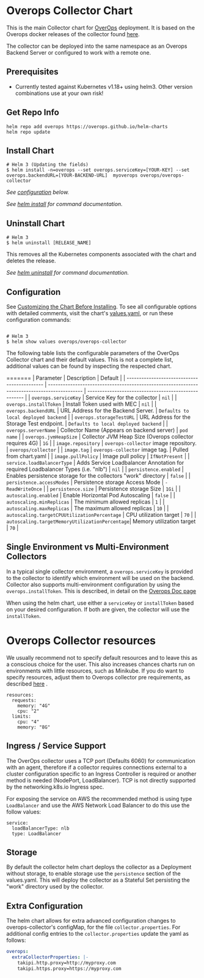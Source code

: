 # Overops Collector Chart
This is the main Collector chart for [OverOps](https://www.overops.com/) deployment. It is based on the Overops docker releases of the collector found [here](https://hub.docker.com/r/overops/collector). 

The collector can be deployed into the same namespace as an Overops Backend Server or configured to work with a remote one.

## Prerequisites

* Currently tested against Kubernetes v1.18+ using helm3. Other version combinations use at your own risk!

## Get Repo Info
```
helm repo add overops https://overops.github.io/helm-charts
helm repo update
```

## Install Chart
```console
# Helm 3 (Updating the fields)
$ helm install -n=overops --set overops.serviceKey=[YOUR-KEY] --set overops.backendURL=[YOUR-BACKEND-URL]  myoverops overops/overops-collector
```

_See [configuration](#configuration) below._

_See [helm install](https://helm.sh/docs/helm/helm_install/) for command documentation._


## Uninstall Chart

```console
# Helm 3
$ helm uninstall [RELEASE_NAME]
```

This removes all the Kubernetes components associated with the chart and deletes the release.

_See [helm uninstall](https://helm.sh/docs/helm/helm_uninstall/) for command documentation._

## Configuration

See [Customizing the Chart Before Installing](https://helm.sh/docs/intro/using_helm/#customizing-the-chart-before-installing). To see all configurable options with detailed comments, visit the chart's [values.yaml](./values.yaml), or run these configuration commands:

```console

# Helm 3
$ helm show values overops/overops-collector
```

The following table lists the configurable parameters of the OverOps Collector chart and their default values. This is not a complete list, additional values can be found by inspecting the respected chart.

=======
| Parameter                                      | Description                                                                                  | Default                                              |
| --------------------------------------------   | -------------------------------------------------------------------------------------------- | ---------------------------------------------------- |
| `overops.serviceKey`                           | Service Key for the collector                                                                | `nil`                                                |
| `overops.installToken`                         | Install Token used with MEC                                                                  | `nil`                                                |
| `overops.backendURL`                           | URL Address for the Backend Server.                                                          | `Defaults to local deployed backend`                 |
| `overops.storageTestURL`                       | URL Address for the Storage Test endpoint.                                                   | `Defaults to local deployed backend`                 |
| `overops.serverName`                           | Collector Name (Appears on backend server)                                                   | `pod name`                                           |
| `overops.jvmHeapSize`                          | Collector JVM Heap Size (Overops collector requires 4G)                                      | `1G`		                                             |
| `image.repository`                             | `overops-collector` image repository.                                                        | `overops/collector`                                  |
| `image.tag`                                    | `overops-collector` image tag.                                                               |  Pulled from chart.yaml                              |
| `image.pullPolicy`                             | Image pull policy                                                                            | `IfNotPresent`                                       |
| `service.loadBalancerType`                     | Adds Service Loadbalancer Annotation for required Loadbalancer Types (i.e. "nlb")            | `nil`                                                |
| `persistence.enabled`                          | Enables persistence storage for the collectors "work" directory                              | `false`                                              |
| `persistence.accessModes`                      | Persistence storage Access Mode                                                              | `- ReadWriteOnce`                                    |
| `persistence.size`                             | Persistence storage Size                                                                     | `1Gi`                                                |
| `autoscaling.enabled`                          | Enable Horizontal Pod Autoscaling                                                            | `false`                                              |
| `autoscaling.minReplicas`                      | The minimum allowed replicas                                                                 | `1`                                                  |
| `autoscaling.maxReplicas`                      | The maximum allowed replicas                                                                 | `10`                                                 |
| `autoscaling.targetCPUUtilizationPercentage`   | CPU utilization target                                                                       | `70`                                                 |
| `autoscaling.targetMemoryUtilizationPercentage`| Memory utilization target                                                                    | `70`                                                 |

## Single Environment vs Multi-Environment Collectors

In a typical single collector environment, a `overops.serviceKey` is provided to the collector to identify which environment will be used on the backend. Collector also supports multi-environment
configuration by using the `overops.installToken`. This is described, in detail on the [Overops Doc page](https://doc.overops.com/docs/multi-environment-collector)

When using the helm chart, use either a `serviceKey` or `installToken` based on your desired configuration. If both are given, the collector will use the `installToken`.

# Overops Collector resources
 We usually recommend not to specify default resources and to leave this as a conscious
 choice for the user. This also increases chances charts run on environments with little
 resources, such as Minikube. 
 If you do want to specify resources, adjust them to Overops collector pre requirements, as described [here](https://doc.overops.com/docs/overops-installation-requirements#section-collector-system-requirements) .

 ```
 resources:
   requests:
     memory: "4G"
     cpu: "2"
   limits:
     cpu: "4"
     memory: "8G"
 ```

## Ingress / Service Support

The OverOps collector uses a TCP port (Defaults 6060) for communication with an agent, therefore if a collector requires connections external to a cluster
configuration specific to an Ingress Controller is required or another method is needed (NodePort, LoadBalancer). TCP is not directly supported by 
the networking.k8s.io Ingress spec.

For exposing the service on AWS the recommended method is using type `LoadBalancer` and use the AWS Network Load Balancer to do this use the follow values:

```
service:
  loadBalancerType: nlb
  type: LoadBalancer
```

## Storage
By default the collector helm chart deploys the collector as a Deployment without storage, to enable storage use the `persistence` section 
of the values.yaml. This will deploy the collector as a Stateful Set persisting the "work" directory used by the collector.

## Extra Configuration
The helm chart allows for extra advanced configuration changes to overops-collector's configMap, for the file `collector.properties`.
For additional config entries to the `collector.properties` update the yaml as follows:

```yaml
overops:
  extraCollectorProperties: |-
    takipi.http.proxy=http://myproxy.com
    takipi.https.proxy=https://myproxy.com
```
